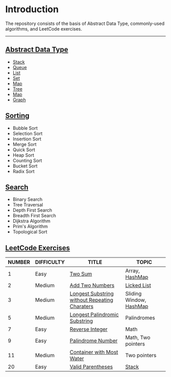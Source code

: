 # Introduction

The repository consists of the basis of Abstract Data Type, commonly-used algorithms, and LeetCode exercises.

---

## [Abstract Data Type](Abstract-Data-Type/)

-   [Stack](Abstract-Data-Type/Stack/)
-   [Queue](Abstract-Data-Type/Queue/)
-   [List](Abstract-Data-Type/List/)
-   [Set](Abstract-Data-Type/Set/)
-   [Map](Abstract-Data-Type/Map)
-   [Tree](Abstract-Data-Type/Tree)
-   [Map](Abstract-Data-Type/Map)
-   [Graph](Abstract-Data-Type/Graph/)

## [Sorting](Sorting/)

-   Bubble Sort
-   Selection Sort
-   Insertion Sort
-   Merge Sort
-   Quick Sort
-   Heap Sort
-   Counting Sort
-   Bucket Sort
-   Radix Sort

## [Search](Search/)

-   Binary Search
-   Tree Traversal
-   Depth First Search
-   Breadth First Search
-   Dijkstra Algorithm
-   Prim's Algorithm
-   Topological Sort

## [LeetCode Exercises](LeetCode-Exercises/)

| NUMBER | DIFFICULTY | TITLE                                                        | TOPIC                                                |
| ------ | ---------- | ------------------------------------------------------------ | ---------------------------------------------------- |
| 1      | Easy       | [Two Sum](LeetCode-Exercises/01-Two-Sum/)                    | Array, [HashMap](Abstract-Data-Type/Map/)            |
| 2      | Medium     | [Add Two Numbers](LeetCode-Exercises/02-Add-Two-Numbers/)    | [Licked List](Abstract-Data-Type/List/LinkedList.md) |
| 3      | Medium     | [Longest Substring without Repeating Charaters](LeetCode-Exercises/03-Longest-Substring-Without-Repeating-Char/) | Sliding Window, [HashMap](Abstract-Data-Type/Map/)   |
| 5      | Medium     | [Longest Palindromic Substring](LeetCode-Exercises/05-Longest-Palindromic-Substring/) | Palindromes                                          |
| 7      | Easy       | [Reverse Integer](LeetCode-Exercises/07-Reverse-Integer/)    | Math                                                 |
| 9      | Easy       | [Palindrome Number](LeetCode-Exercises/09-Palindrome-Number/) | Math, Two pointers                                   |
| 11     | Medium     | [Container with Most Water](LeetCode-Exercises/11-Container-with-Most-Water/) | Two pointers                                         |
| 20     | Easy       | [Valid Parentheses](LeetCode-Exercises/20-Valid-Parentheses/) | [Stack](Abstract-Data-Type/Stack/)                   |

